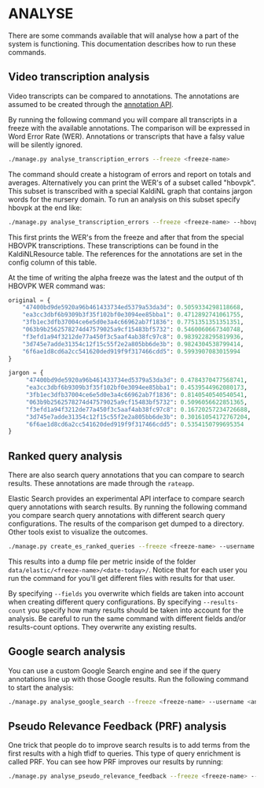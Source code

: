 ANALYSE
=======

There are some commands available that will analyse how a part of the system is functioning.
This documentation describes how to run these commands.


Video transcription analysis
----------------------------

Video transcripts can be compared to annotations.
The annotations are assumed to be created through the [annotation API](API.md).

By running the following command you will compare all transcripts in a freeze with the available annotations.
The comparison will be expressed in Word Error Rate (WER).
Annotations or transcripts that have a falsy value will be silently ignored.

```bash
./manage.py analyse_transcription_errors --freeze <freeze-name>
```

The command should create a histogram of errors and report on totals and averages.
Alternatively you can print the WER's of a subset called "hbovpk".
This subset is transcribed with a special KaldiNL graph that contains jargon words for the nursery domain.
To run an analysis on this subset specify hbovpk at the end like:

```bash
./manage.py analyse_transcription_errors --freeze <freeze-name> --hbovpk
```

This first prints the WER's from the freeze and after that from the special HBOVPK transcriptions.
These transcriptions can be found in the KaldiNLResource table. 
The references for the annotations are set in the config column of this table.

At the time of writing the alpha freeze was the latest and the output of th HBOVPK WER command was:

```python
original = {
    "47400bd9de5920a96b461433734ed5379a53da3d": 0.5059334298118668,
    "ea3cc3dbf6b9309b3f35f102bf0e3094ee85bba1": 0.4712892741061755,
    "3fb1ec3dfb37004ce6e5d0e3a4c66962ab7f1836": 0.7751351351351351,
    "063b9b2562578274d47579025a9cf15483bf5732": 0.5460060667340748,
    "f3efd1a94f3212de77a450f3c5aaf4ab38fc97c8": 0.9839228295819936,
    "3d745e7adde31354c12f15c55f2e2a805bb6de3b": 0.9824304538799414,
    "6f6ae1d8cd6a2cc541620ded919f9f317466cdd5": 0.5993907083015994
}

jargon = {
     "47400bd9de5920a96b461433734ed5379a53da3d": 0.4784370477568741,
     "ea3cc3dbf6b9309b3f35f102bf0e3094ee85bba1": 0.4539544962080173,
     "3fb1ec3dfb37004ce6e5d0e3a4c66962ab7f1836": 0.8140540540540541,
     "063b9b2562578274d47579025a9cf15483bf5732": 0.5096056622851365,
     "f3efd1a94f3212de77a450f3c5aaf4ab38fc97c8": 0.16720257234726688,
     "3d745e7adde31354c12f15c55f2e2a805bb6de3b": 0.30161054172767204,
     "6f6ae1d8cd6a2cc541620ded919f9f317466cdd5": 0.5354150799695354
}
``` 


Ranked query analysis
---------------------

There are also search query annotations that you can compare to search results.
These annotations are made through the ``rateapp``.

Elastic Search provides an experimental API interface to compare search query annotations with search results.
By running the following command you compare search query annotations with different search query configurations.
The results of the comparison get dumped to a directory. Other tools exist to visualize the outcomes.

```bash
./manage.py create_es_ranked_queries --freeze <freeze-name> --username <annotator-username>
```

This results into a dump file per metric inside of the folder ``data/elastic/<freeze-name>/<date-today>/``.
Notice that for each user you run the command for you'll get different files with results for that user.

By specifying ``--fields`` you overwrite which fields are taken into account when creating different query configurations.
By specifying ``--results-count`` you specify how many results should be taken into account for the analysis.
Be careful to run the same command with different fields and/or results-count options. They overwrite any existing results.


Google search analysis
----------------------

You can use a custom Google Search engine and see if the query annotations line up with those Google results.
Run the following command to start the analysis:

```bash
./manage.py analyse_google_search --freeze <freeze-name> --username <annotator-username>
```


Pseudo Relevance Feedback (PRF) analysis
----------------------------------------

One trick that people do to improve search results is to add terms from the first results with a high tfidf to queries.
This type of query enrichment is called PRF.
You can see how PRF improves our results by running:

```bash
./manage.py analyse_pseudo_relevance_feedback --freeze <freeze-name> --username <annotator-username>
```
